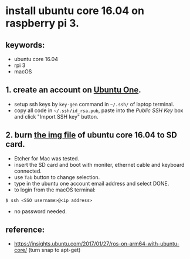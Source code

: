 # install ubuntu core 16.04 on raspberry pi 3.
## keywords: 
- ubuntu core 16.04
- rpi 3
- macOS
## 1. create an account on [Ubuntu One](https://login.ubuntu.com).
* setup ssh keys by `key-gen` command in `~/.ssh/` of laptop terminal.
* copy all code in `~/.ssh/id_rsa.pub`, paste into the *Public SSH Key* box and click "Import SSH key" button.
## 2. burn [the img file](https://developer.ubuntu.com/core/get-started/raspberry-pi-2-3) of ubuntu core 16.04 to SD card.
* Etcher for Mac was tested.
* insert the SD card and boot with moniter, ethernet cable and keyboard connected.
* use `Tab` button to change selection. 
* type in the ubuntu one account email address and select DONE.
* to login from the macOS terminal:
```
$ ssh <SSO username>@<ip address>
```
* no password needed.
## reference:
- https://insights.ubuntu.com/2017/01/27/ros-on-arm64-with-ubuntu-core/ (turn snap to apt-get)
